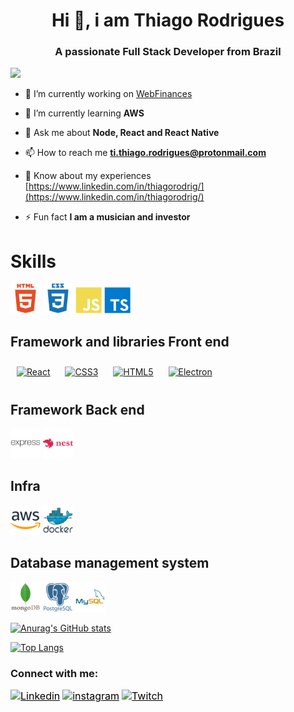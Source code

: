 <h1 align="center">Hi 👋, i am Thiago Rodrigues</h1>
<h3 align="center">A passionate Full Stack Developer from Brazil</h3>

<link rel="stylesheet" href="https://cdnjs.cloudflare.com/ajax/libs/font-awesome/4.7.0/css/font-awesome.min.css">

![](https://komarev.com/ghpvc/?username=thiagorcode&color=blueviolet)

- 🔭 I’m currently working on [WebFinances](https://github.com/thiagorcode/WebFinances)

- 🌱 I’m currently learning **AWS**

- 💬 Ask me about **Node, React and React Native**

- 📫 How to reach me **ti.thiago.rodrigues@protonmail.com**

- 📄 Know about my experiences [https://www.linkedin.com/in/thiagorodrig/](https://www.linkedin.com/in/thiagorodrig/)

- ⚡ Fun fact **I am a musician and investor**

# Skills
<p align="left">
  <img src="https://github.com/devicons/devicon/blob/master/icons/html5/html5-plain-wordmark.svg" alt="html5" width="48" height="48"/> 
  <img src="https://github.com/devicons/devicon/blob/master/icons/css3/css3-plain-wordmark.svg" alt="css3" width="48" height="48"/>
  <img src="https://github.com/devicons/devicon/blob/master/icons/javascript/javascript-plain.svg" alt="Javascript" width="42" height="42"/>
  <img src="https://github.com/devicons/devicon/blob/master/icons/typescript/typescript-plain.svg" alt="ts" width="42" height="42" />
</p>

## Framework and libraries Front end
<p align="left">
  <a href="https://reactjs.org/" target="_blank"><img style="margin: 10px" src="https://profilinator.rishav.dev/skills-assets/react-original-wordmark.svg" alt="React" height="50" /></a>  
<a href="https://www.w3schools.com/css/" target="_blank"><img style="margin: 10px" src="https://profilinator.rishav.dev/skills-assets/css3-original-wordmark.svg" alt="CSS3" height="50" /></a>  
<a href="https://en.wikipedia.org/wiki/HTML5" target="_blank"><img style="margin: 10px" src="https://profilinator.rishav.dev/skills-assets/html5-original-wordmark.svg" alt="HTML5" height="50" /></a>  
<a href="https://www.electronjs.org/" target="_blank"><img style="margin: 10px" src="https://profilinator.rishav.dev/skills-assets/electron-original.svg" alt="Electron" height="50" /></a>  
</p>

## Framework Back end
<p align="left">
  <img src="https://github.com/devicons/devicon/blob/master/icons/express/express-original-wordmark.svg" alt="express" width="48" height="48"/>
  <img src="https://github.com/devicons/devicon/blob/master/icons/nestjs/nestjs-plain-wordmark.svg" alt="nestjs" width="48" height="48"/>
</p>

## Infra
<p align="left">
  <img src="https://github.com/devicons/devicon/blob/master/icons/amazonwebservices/amazonwebservices-original-wordmark.svg" alt="aws" width="48" height="48"/>
  <img src="https://github.com/devicons/devicon/blob/master/icons/docker/docker-original-wordmark.svg" alt="docker" width="48" height="48"/>
  
</p>

## Database management system
<p align="left">
  <img src="https://github.com/devicons/devicon/blob/master/icons/mongodb/mongodb-original-wordmark.svg" alt="mongodb" width="48" height="48"/>
  <img src="https://github.com/devicons/devicon/blob/master/icons/postgresql/postgresql-plain-wordmark.svg" alt="postgresql" width="48" height="48"/>
  <img src="https://github.com/devicons/devicon/blob/master/icons/mysql/mysql-original-wordmark.svg" alt="mysql" width="48" height="48"/>
</p>

[![Anurag's GitHub stats](https://github-readme-stats.vercel.app/api?username=thiagorcode)](https://github.com/anuraghazra/github-readme-stats)

[![Top Langs](https://github-readme-stats.vercel.app/api/top-langs/?username=thiagorcode&layout=compact)](https://github.com/anuraghazra/github-readme-stats)

<h3 align="left">Connect with me:</h3>
<p align="left">
<a href="https://linkedin.com/in/thiagorodrig" target="_blank" style="font-size:16px; color: black"><img src="https://img.shields.io/badge/LinkedIn-0077B5?style=for-the-badge&logo=linkedin&logoColor=white" alt="Linkedin"/></a>
<a href="https://instagram.com/dev.thiago" target="_blank" style="font-size:16px; color: black"><img src="https://img.shields.io/badge/Instagram-E4405F?style=for-the-badge&logo=instagram&logoColor=white" alt="instagram"/></a>
<a href="https://www.twitch.tv/thiagorcode" target="_blank" style="font-size:16px; color: black"><img src="https://img.shields.io/badge/Twitch-9146FF?style=for-the-badge&logo=twitch&logoColor=white" alt="Twitch"/></a>
</p>

